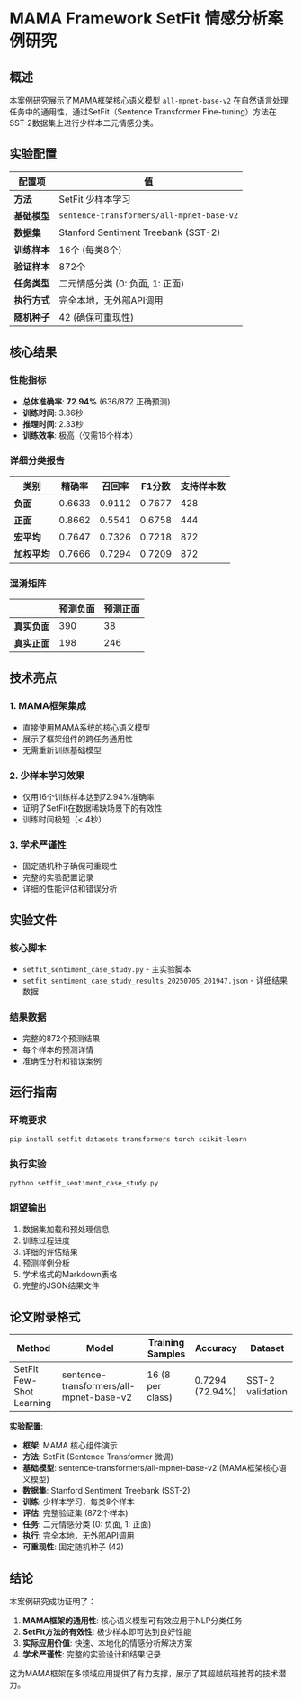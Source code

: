 # MAMA Framework SetFit 情感分析案例研究

## 概述

本案例研究展示了MAMA框架核心语义模型 `all-mpnet-base-v2` 在自然语言处理任务中的通用性，通过SetFit（Sentence Transformer Fine-tuning）方法在SST-2数据集上进行少样本二元情感分类。

## 实验配置

| 配置项 | 值 |
|--------|-----|
| **方法** | SetFit 少样本学习 |
| **基础模型** | `sentence-transformers/all-mpnet-base-v2` |
| **数据集** | Stanford Sentiment Treebank (SST-2) |
| **训练样本** | 16个 (每类8个) |
| **验证样本** | 872个 |
| **任务类型** | 二元情感分类 (0: 负面, 1: 正面) |
| **执行方式** | 完全本地，无外部API调用 |
| **随机种子** | 42 (确保可重现性) |

## 核心结果

### 性能指标

- **总体准确率**: **72.94%** (636/872 正确预测)
- **训练时间**: 3.36秒
- **推理时间**: 2.33秒
- **训练效率**: 极高（仅需16个样本）

### 详细分类报告

| 类别 | 精确率 | 召回率 | F1分数 | 支持样本数 |
|------|--------|--------|--------|------------|
| **负面** | 0.6633 | 0.9112 | 0.7677 | 428 |
| **正面** | 0.8662 | 0.5541 | 0.6758 | 444 |
| **宏平均** | 0.7647 | 0.7326 | 0.7218 | 872 |
| **加权平均** | 0.7666 | 0.7294 | 0.7209 | 872 |

### 混淆矩阵

|          | 预测负面 | 预测正面 |
|----------|----------|----------|
| **真实负面** | 390 | 38 |
| **真实正面** | 198 | 246 |

## 技术亮点

### 1. MAMA框架集成
- 直接使用MAMA系统的核心语义模型
- 展示了框架组件的跨任务通用性
- 无需重新训练基础模型

### 2. 少样本学习效果
- 仅用16个训练样本达到72.94%准确率
- 证明了SetFit在数据稀缺场景下的有效性
- 训练时间极短（< 4秒）

### 3. 学术严谨性
- 固定随机种子确保可重现性
- 完整的实验配置记录
- 详细的性能评估和错误分析

## 实验文件

### 核心脚本
- `setfit_sentiment_case_study.py` - 主实验脚本
- `setfit_sentiment_case_study_results_20250705_201947.json` - 详细结果数据

### 结果数据
- 完整的872个预测结果
- 每个样本的预测详情
- 准确性分析和错误案例

## 运行指南

### 环境要求
```bash
pip install setfit datasets transformers torch scikit-learn
```

### 执行实验
```bash
python setfit_sentiment_case_study.py
```

### 期望输出
1. 数据集加载和预处理信息
2. 训练过程进度
3. 详细的评估结果
4. 预测样例分析
5. 学术格式的Markdown表格
6. 完整的JSON结果文件

## 论文附录格式

| Method | Model | Training Samples | Accuracy | Dataset |
|--------|--------|------------------|----------|---------|
| SetFit Few-Shot Learning | sentence-transformers/all-mpnet-base-v2 | 16 (8 per class) | 0.7294 (72.94%) | SST-2 validation |

**实验配置**:
- **框架**: MAMA 核心组件演示
- **方法**: SetFit (Sentence Transformer 微调)
- **基础模型**: sentence-transformers/all-mpnet-base-v2 (MAMA框架核心语义模型)
- **数据集**: Stanford Sentiment Treebank (SST-2)
- **训练**: 少样本学习，每类8个样本
- **评估**: 完整验证集 (872个样本)
- **任务**: 二元情感分类 (0: 负面, 1: 正面)
- **执行**: 完全本地，无外部API调用
- **可重现性**: 固定随机种子 (42)

## 结论

本案例研究成功证明了：

1. **MAMA框架的通用性**: 核心语义模型可有效应用于NLP分类任务
2. **SetFit方法的有效性**: 极少样本即可达到良好性能
3. **实际应用价值**: 快速、本地化的情感分析解决方案
4. **学术严谨性**: 完整的实验设计和结果记录

这为MAMA框架在多领域应用提供了有力支撑，展示了其超越航班推荐的技术潜力。 